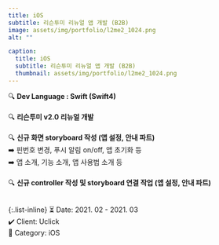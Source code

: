 ```yaml
---
title: iOS
subtitle: 리슨투미 리뉴얼 앱 개발 (B2B)
image: assets/img/portfolio/l2me2_1024.png
alt: ""

caption:
  title: iOS
  subtitle: 리슨투미 리뉴얼 앱 개발 (B2B)
  thumbnail: assets/img/portfolio/l2me2_1024.png
---
```


🔍 <b>Dev Language : Swift (Swift4)</b><br><br>
🔍 <b>리슨투미 v2.0 리뉴얼 개발</b><br><br>
🔍 <b>신규 화면 storyboard 작성 (앱 설정, 안내 파트)</b><br>
➡️ 핀번호 변경, 푸시 알림 on/off, 앱 초기화 등<br>
➡️ 앱 소개, 기능 소개, 앱 사용법 소개 등<br><br>
🔍 <b>신규 controller 작성 및 storyboard 연결 작업 (앱 설정, 안내 파트)</b><br><br>

{:.list-inline}
⏳ Date: 2021. 02 - 2021. 03<br>
✔️ Client: Uclick<br>
📌 Category: iOS<br>